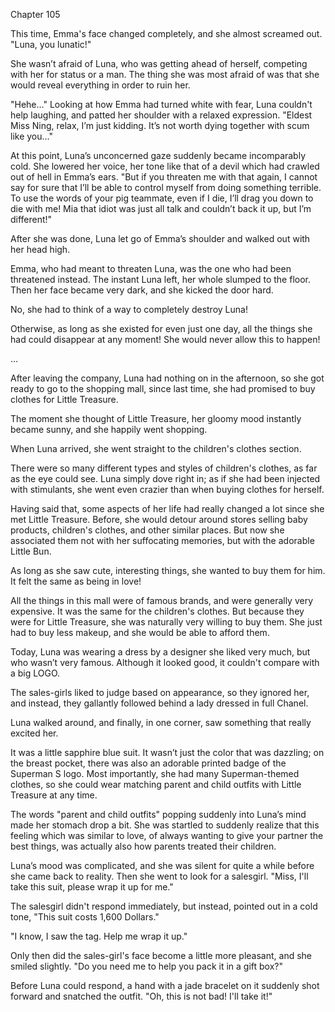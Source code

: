 Chapter 105

This time, Emma's face changed completely, and she almost screamed out. "Luna, you lunatic!"


She wasn’t afraid of Luna, who was getting ahead of herself, competing with her for status or a man. The thing she was most afraid of was that she would reveal everything in order to ruin her.


"Hehe…" Looking at how Emma had turned white with fear, Luna couldn't help laughing, and patted her shoulder with a relaxed expression. "Eldest Miss Ning, relax, I’m just kidding. It’s not worth dying together with scum like you…"


At this point, Luna’s unconcerned gaze suddenly became incomparably cold. She lowered her voice, her tone like that of a devil which had crawled out of hell in Emma’s ears. "But if you threaten me with that again, I cannot say for sure that I’ll be able to control myself from doing something terrible. To use the words of your pig teammate, even if I die, I’ll drag you down to die with me! Mia that idiot was just all talk and couldn’t back it up, but I’m different!"


After she was done, Luna let go of Emma’s shoulder and walked out with her head high.


Emma, who had meant to threaten Luna, was the one who had been threatened instead. The instant Luna left, her whole slumped to the floor. Then her face became very dark, and she kicked the door hard.


No, she had to think of a way to completely destroy Luna!


Otherwise, as long as she existed for even just one day, all the things she had could disappear at any moment! She would never allow this to happen!


…


After leaving the company, Luna had nothing on in the afternoon, so she got ready to go to the shopping mall, since last time, she had promised to buy clothes for Little Treasure.


The moment she thought of Little Treasure, her gloomy mood instantly became sunny, and she happily went shopping.


When Luna arrived, she went straight to the children's clothes section.


There were so many different types and styles of children's clothes, as far as the eye could see. Luna simply dove right in; as if she had been injected with stimulants, she went even crazier than when buying clothes for herself.


Having said that, some aspects of her life had really changed a lot since she met Little Treasure. Before, she would detour around stores selling baby products, children's clothes, and other similar places. But now she associated them not with her suffocating memories, but with the adorable Little Bun.


As long as she saw cute, interesting things, she wanted to buy them for him. It felt the same as being in love!


All the things in this mall were of famous brands, and were generally very expensive. It was the same for the children's clothes. But because they were for Little Treasure, she was naturally very willing to buy them. She just had to buy less makeup, and she would be able to afford them.


Today, Luna was wearing a dress by a designer she liked very much, but who wasn’t very famous. Although it looked good, it couldn't compare with a big LOGO.


The sales-girls liked to judge based on appearance, so they ignored her, and instead, they gallantly followed behind a lady dressed in full Chanel.


Luna walked around, and finally, in one corner, saw something that really excited her.


It was a little sapphire blue suit. It wasn’t just the color that was dazzling; on the breast pocket, there was also an adorable printed badge of the Superman S logo. Most importantly, she had many Superman-themed clothes, so she could wear matching parent and child outfits with Little Treasure at any time.


The words "parent and child outfits" popping suddenly into Luna’s mind made her stomach drop a bit. She was startled to suddenly realize that this feeling which was similar to love, of always wanting to give your partner the best things, was actually also how parents treated their children.


Luna’s mood was complicated, and she was silent for quite a while before she came back to reality. Then she went to look for a salesgirl. "Miss, I'll take this suit, please wrap it up for me."


The salesgirl didn't respond immediately, but instead, pointed out in a cold tone, "This suit costs 1,600 Dollars."


"I know, I saw the tag. Help me wrap it up."


Only then did the sales-girl's face become a little more pleasant, and she smiled slightly. "Do you need me to help you pack it in a gift box?"


Before Luna could respond, a hand with a jade bracelet on it suddenly shot forward and snatched the outfit. "Oh, this is not bad! I'll take it!"

